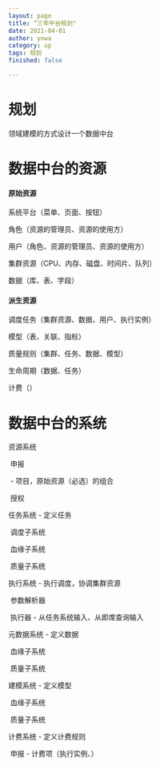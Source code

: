 ```yaml
---
layout: page
title: “三年中台规划"
date: 2021-04-01
author: ynwa
category: up
tags: 规划
finished: false

---
```




# 规划

领域建模的方式设计一个数据中台



# 数据中台的资源

#### 原始资源

系统平台（菜单、页面、按钮）

角色（资源的管理员、资源的使用方）

用户（角色、资源的管理员、资源的使用方）

集群资源（CPU、内存、磁盘、时间片、队列）

数据（库、表、字段）

#### 派生资源

调度任务（集群资源、数据、用户、执行实例）

模型（表、关联、指标）

质量规则（集群、任务、数据、模型）

生命周期（数据、任务）

计费（）

# 数据中台的系统

资源系统

​	申报

​		- 项目，原始资源（必选）的组合

​	授权

任务系统 - 定义任务

​	调度子系统

​	血缘子系统

​	质量子系统

执行系统 - 执行调度，协调集群资源

​	参数解析器

​	执行器 - 从任务系统输入、从即席查询输入

元数据系统 - 定义数据

​	血缘子系统

​	质量子系统

建模系统 - 定义模型

​	血缘子系统

​	质量子系统

计费系统 - 定义计费规则

​	申报 - 计费项（执行实例、）









